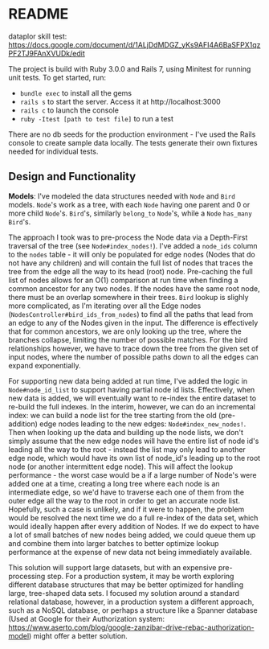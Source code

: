 # README

dataplor skill test: https://docs.google.com/document/d/1ALjDdMDGZ_yKs9AFI4A6BaSFPX1qzPF2TJ9FAnXVUDk/edit

The project is build with Ruby 3.0.0 and Rails 7, using Minitest for running unit tests. To get started, run:
- `bundle exec` to install all the gems
- `rails s` to start the server. Access it at http://localhost:3000
- `rails c` to launch the console
- `ruby -Itest [path to test file]` to run a test

There are no db seeds for the production environment - I've used the Rails console to create sample data locally. The tests generate their own fixtures needed for individual tests.

## Design and Functionality

**Models**: I've modeled the data structures needed with `Node` and `Bird` models. `Node`'s work as a tree, with each `Node` having one parent and 0 or more child `Node`'s. `Bird`'s, similarly `belong_to` `Node`'s, while a `Node` `has_many` `Bird`'s.

The approach I took was to pre-process the Node data via a Depth-First traversal of the tree (see `Node#index_nodes!`). I've added a `node_ids` column to the `nodes` table - it will only be populated for edge nodes (Nodes that do not have any children) and will contain the full list of nodes that traces the tree from the edge all the way to its head (root) node.
Pre-caching the full list of nodes allows for an O(1) comparison at run time when finding a common ancestor for any two nodes. If the nodes have the same root node, there must be an overlap somewhere in their trees. `Bird` lookup is slighly more complicated, as I'm iterating over all the Edge nodes (`NodesController#bird_ids_from_nodes`) to find all the paths that lead from an edge to any of the Nodes given in the input.
The difference is effectively that for common ancestors, we are only looking up the tree, where the branches collapse, limiting the number of possible matches. For the bird relationships however, we have to trace down the tree from the given set of input nodes, where the number of possible paths down to all the edges can expand exponentially.

For supporting new data being added at run time, I've added the logic in `Node#node_id_list` to support having partial node id lists. Effectively, when new data is added, we will eventually want to re-index the entire dataset to re-build the full indexes. In the interim, however, we can do an incremental index: we can build a node list for the tree starting from the old (pre-addition) edge nodes leading to the new edges: `Node#index_new_nodes!`.
Then when looking up the data and building up the node lists, we don't simply assume that the new edge nodes will have the entire list of node id's leading all the way to the root - instead the list may only lead to another edge node, which would have its own list of node_id's leading up to the root node (or another intermittent edge node).
This will affect the lookup performance - the worst case would be a if a large number of Node's were added one at a time, creating a long tree where each node is an intermediate edge, so we'd have to traverse each one of them from the outer edge all the way to the root in order to get an accurate node list.
Hopefully, such a case is unlikely, and if it were to happen, the problem would be resolved the next time we do a full re-index of the data set, which would ideally happen after every addition of Nodes. If we do expect to have a lot of small batches of new nodes being added, we could queue them up and combine them into larger batches to better optimize lookup performance at the expense of new data not being immediately available. 

This solution will support large datasets, but with an expensive pre-processing step. For a production system, it may be worth exploring different database structures that may be better optimized for handling large, tree-shaped data sets. I focused my solution around a standard relational database, however, in a production system a different approach, such as a NoSQL database, or perhaps a structure like a Spanner database (Used at Google for their Authorization system: https://www.aserto.com/blog/google-zanzibar-drive-rebac-authorization-model) might offer a better solution.  
